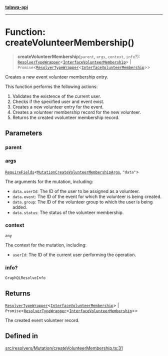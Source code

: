 [**talawa-api**](../../../../README.md)

***

# Function: createVolunteerMembership()

> **createVolunteerMembership**(`parent`, `args`, `context`, `info`?): [`ResolverTypeWrapper`](../../../../types/generatedGraphQLTypes/type-aliases/ResolverTypeWrapper.md)\<[`InterfaceVolunteerMembership`](../../../../models/VolunteerMembership/interfaces/InterfaceVolunteerMembership.md)\> \| `Promise`\<[`ResolverTypeWrapper`](../../../../types/generatedGraphQLTypes/type-aliases/ResolverTypeWrapper.md)\<[`InterfaceVolunteerMembership`](../../../../models/VolunteerMembership/interfaces/InterfaceVolunteerMembership.md)\>\>

Creates a new event volunteer membership entry.

This function performs the following actions:
1. Validates the existence of the current user.
2. Checks if the specified user and event exist.
3. Creates a new volunteer entry for the event.
4. Creates a volunteer membership record for the new volunteer.
5. Returns the created vvolunteer membership record.

## Parameters

### parent

### args

[`RequireFields`](../../../../types/generatedGraphQLTypes/type-aliases/RequireFields.md)\<[`MutationCreateVolunteerMembershipArgs`](../../../../types/generatedGraphQLTypes/type-aliases/MutationCreateVolunteerMembershipArgs.md), `"data"`\>

The arguments for the mutation, including:
 - `data.userId`: The ID of the user to be assigned as a volunteer.
 - `data.event`: The ID of the event for which the volunteer is being created.
 - `data.group`: The ID of the volunteer group to which the user is being added.
 - `data.status`: The status of the volunteer membership.

### context

`any`

The context for the mutation, including:
  - `userId`: The ID of the current user performing the operation.

### info?

`GraphQLResolveInfo`

## Returns

[`ResolverTypeWrapper`](../../../../types/generatedGraphQLTypes/type-aliases/ResolverTypeWrapper.md)\<[`InterfaceVolunteerMembership`](../../../../models/VolunteerMembership/interfaces/InterfaceVolunteerMembership.md)\> \| `Promise`\<[`ResolverTypeWrapper`](../../../../types/generatedGraphQLTypes/type-aliases/ResolverTypeWrapper.md)\<[`InterfaceVolunteerMembership`](../../../../models/VolunteerMembership/interfaces/InterfaceVolunteerMembership.md)\>\>

The created event volunteer record.

## Defined in

[src/resolvers/Mutation/createVolunteerMembership.ts:31](https://github.com/Suyash878/talawa-api/blob/095e6964ce2a06c1c30d1acf81b6162203f1db91/src/resolvers/Mutation/createVolunteerMembership.ts#L31)
